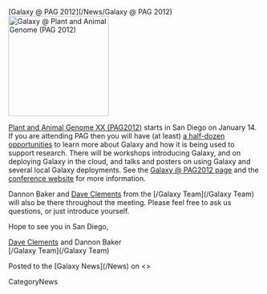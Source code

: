 <div class='newsItemHeader'>[Galaxy @ PAG 2012](/News/Galaxy @ PAG 2012)</div>

<div class='right'><a href='/Events/PAG2012/'><img src='/Events/PAG2012/PAG2012.png' alt='Galaxy @ Plant and Animal Genome (PAG 2012)' width="200" /></a></div>

[Plant and Animal Genome XX (PAG2012)](/Events/PAG2012) starts in San Diego on January 14.  If you are attending PAG then you will have (at least) [a half-dozen opportunities](/Events/PAG2012) to learn more about Galaxy and how it is being used to support research.  There will be workshops introducing Galaxy, and on deploying Galaxy in the cloud, and talks and posters on using Galaxy and several local Galaxy deployments.  See the [Galaxy @ PAG2012 page](/Events/PAG2012) and the [conference website](http://www.intlpag.org/) for more information.

Dannon Baker and [Dave Clements](/DaveClements) from the [/Galaxy Team](/Galaxy Team) will also be there throughout the meeting.  Please feel free to ask us questions, or just introduce yourself.

Hope to see you in San Diego,

[Dave Clements](/DaveClements) and Dannon Baker<br />
[/Galaxy Team](/Galaxy Team)

<div class='newsItemFooter'>Posted to the [Galaxy News](/News) on <<Date(2012-01-06T23:40:04Z)>></div>

CategoryNews
